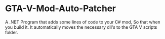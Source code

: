 # GTA-V-Mod-Auto-Patcher
A .NET Program that adds some lines of code to your C# mod, So that when you build it. It automatically moves the necessary dll's to the GTA V scripts folder.

